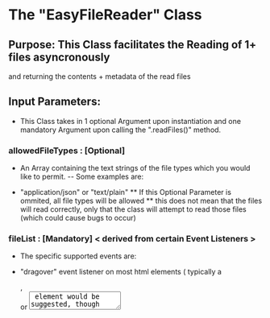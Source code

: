 # The "EasyFileReader" Class

## Purpose: This Class facilitates the Reading of 1+ files asyncronously 
and returning the contents + metadata of the read files 

## Input Parameters: 
- This Class takes in 1 optional Argument upon instantiation and one mandatory Argument upon calling the ".readFiles()" method.

### allowedFileTypes : [Optional]
- An Array containing the text strings of the file types which you would like to permit.
-- Some examples are:
* "application/json" or "text/plain"
** If this Optional Parameter is ommited, all file types will be allowed 
** this does not mean that the files will read correctly, only that the class will attempt to read those files (which could cause bugs to occur)
             
### fileList : [Mandatory] < derived from certain Event Listeners >
- The specific supported events are:
+ "dragover" event listener on most html elements 
( typically a <div>, <form> or <textarea> element would be suggested, though other elements such as <p> also work. )
++ The FileObject providing attribute is "event.dataTransfer.files"

+  "change" event listener for an <input type="file"> element
++ The FileObject providing attribute is "event.target.files"
   
## Useable Methods: 
- While this Class actually has 4 methods, only one of them is actually intended to be used externally (the other methods are used by the primary method):

### .readFiles( FileList )
- Takes in a FileList, as explained above, and returns:
* the content of the file(s) 
* some file metadata
* OR an error message

### Output Data:
- The outgoing data is returned in the form of an array containing objects with one object per file 
-- This occurs whether or not the file was sucessfully read or it was skipped
-- These Objects have the following properties (having the noted Data types):
````javascript
{
 metadata:{
           name,                 // a string; containing the file's name
           lastModified,         // a number; containing the last modified timestamp in miliseconds
           lastModifiedDate,     // a date object; containing the last modified timestamp
           webkitRelativePath,   // a string; this is usually empty
           type,                 // a string; contains the file type
           size
 },
 contents                        // a string; containing the actual text contents of the file if sucessful OR null on error
 error                           // a string; containing an error message on error OR null on success
}
````

## Using this Class: 
- This Class is intended to be used as part of an Event Listener.
1. As Part of the Event Listener, you will need to Instantiate this Class with the optional FileTypes Array:
````javascript
    myFileReader = new EasyFileReader(["application/json" , "text/plain"])
````
2. After Instantiation, you can set a variable to be the awaited result of the "EasyFileReader.readFiles()" method. At that same time, you will also need to pass in the FileList object from the Event Listener:
````javascript
	let loadedData = await myFileReader.readFiles( event.dataTransfer.files )
````
3. Once the "EasyFileReader.readFiles()" method returns it's array of objects, you can use your variable however you see fit:
* (It does not need to be a Callback function or a 'thenable')
````javascript
	console.log( loadedData )
````

## Some Important Notes:
1: That this Class Method asyncronously returns data via await; if you don't use await, it will return undefined before the method finishes and you won't be able to access the processed data

2: If you are using "Drop" or "Drag" Event Listeners, you will need to prevent their default functionality via "event.preventDefault()". 
- This can be added to the Event Listener which calls this functionality or it can be globally prevented via "window.addEventListener".
- The implementations tools included in the companion file, "syntactic sugar.js" , handles this for you if you use them.
